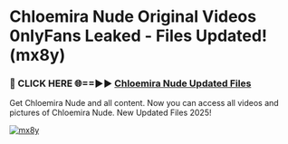 # Chloemira Nude Original Videos 0nlyFans Leaked - Files Updated! (mx8y)

<h3>🔴 CLICK HERE 🌐==►► <a href="https://tinyurl.com/y5r63du9" rel="nofollow">Chloemira Nude Updated Files</a></h3>

Get Chloemira Nude and all content. Now you can access all videos and pictures of Chloemira Nude. New Updated Files 2025!

[![mx8y](https://i.imgur.com/UVo9nyh.gif)](https://tinyurl.com/y5r63du9)